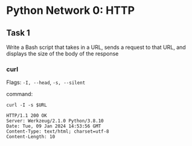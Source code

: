 # Python Network 0: HTTP
## Task 1
Write a Bash script that takes in a URL, sends a request to that URL, and displays the size of the body of the response
### curl
Flags: `-I, --head`, `-s, --silent`


command:


`curl -I -s $URL`
```
HTTP/1.1 200 OK
Server: Werkzeug/2.1.0 Python/3.8.10
Date: Tue, 09 Jan 2024 14:53:56 GMT
Content-Type: text/html; charset=utf-8
Content-Length: 10
```



